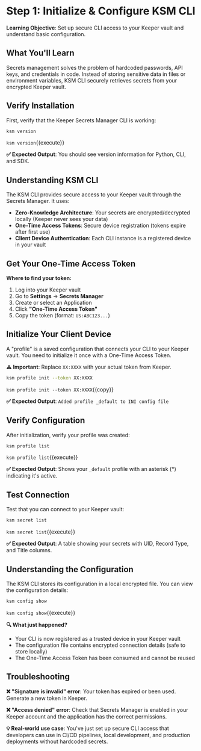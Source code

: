 # Step 1: Initialize & Configure KSM CLI

**Learning Objective**: Set up secure CLI access to your Keeper vault and understand basic configuration.

## What You'll Learn
Secrets management solves the problem of hardcoded passwords, API keys, and credentials in code. Instead of storing sensitive data in files or environment variables, KSM CLI securely retrieves secrets from your encrypted Keeper vault.

## Verify Installation

First, verify that the Keeper Secrets Manager CLI is working:

```bash
ksm version
```
`ksm version`{{execute}}

**✅ Expected Output**: You should see version information for Python, CLI, and SDK.

## Understanding KSM CLI

The KSM CLI provides secure access to your Keeper vault through the Secrets Manager. It uses:

- **Zero-Knowledge Architecture**: Your secrets are encrypted/decrypted locally (Keeper never sees your data)
- **One-Time Access Tokens**: Secure device registration (tokens expire after first use)
- **Client Device Authentication**: Each CLI instance is a registered device in your vault

## Get Your One-Time Access Token

**Where to find your token:**
1. Log into your Keeper vault
2. Go to **Settings** → **Secrets Manager**
3. Create or select an Application
4. Click **"One-Time Access Token"**
5. Copy the token (format: `US:ABC123...`)

## Initialize Your Client Device

A "profile" is a saved configuration that connects your CLI to your Keeper vault. You need to initialize it once with a One-Time Access Token.

**⚠️ Important**: Replace `XX:XXXX` with your actual token from Keeper.

```bash
ksm profile init --token XX:XXXX
```
`ksm profile init --token XX:XXXX`{{copy}}

**✅ Expected Output**: `Added profile _default to INI config file`

## Verify Configuration

After initialization, verify your profile was created:

```bash
ksm profile list
```
`ksm profile list`{{execute}}

**✅ Expected Output**: Shows your `_default` profile with an asterisk (*) indicating it's active.

## Test Connection

Test that you can connect to your Keeper vault:

```bash
ksm secret list
```
`ksm secret list`{{execute}}

**✅ Expected Output**: A table showing your secrets with UID, Record Type, and Title columns.

## Understanding the Configuration

The KSM CLI stores its configuration in a local encrypted file. You can view the configuration details:

```bash
ksm config show
```
`ksm config show`{{execute}}

**🔍 What just happened?**
- Your CLI is now registered as a trusted device in your Keeper vault
- The configuration file contains encrypted connection details (safe to store locally)
- The One-Time Access Token has been consumed and cannot be reused

## Troubleshooting

**❌ "Signature is invalid" error**: Your token has expired or been used. Generate a new token in Keeper.

**❌ "Access denied" error**: Check that Secrets Manager is enabled in your Keeper account and the application has the correct permissions.

**💡 Real-world use case**: You've just set up secure CLI access that developers can use in CI/CD pipelines, local development, and production deployments without hardcoded secrets.
